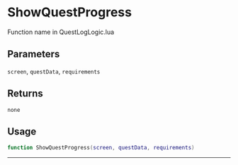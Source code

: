 # ShowQuestProgress
Function name in QuestLogLogic.lua
## Parameters
`screen`, `questData`, `requirements`
## Returns
`none`
## Usage
```lua
function ShowQuestProgress(screen, questData, requirements)
```
---
